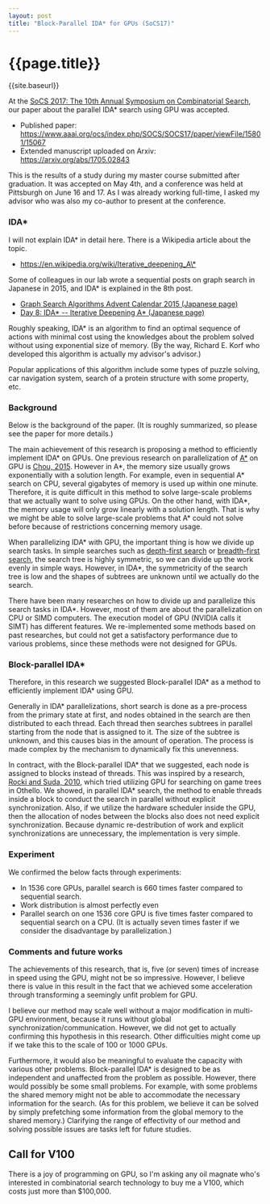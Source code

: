 ```yaml
---
layout: post
title: "Block-Parallel IDA* for GPUs (SoCS17)"
---
```


{{page.title}}
=============

{{site.baseurl}}

At the [SoCS 2017: The 10th Annual Symposium on Combinatorial Search](http://socs17.dreamhosters.com/index.html), our paper about the parallel IDA\* search using GPU was accepted.

* Published paper: <https://www.aaai.org/ocs/index.php/SOCS/SOCS17/paper/viewFile/15801/15067>
* Extended manuscript uploaded on Arxiv: <https://arxiv.org/abs/1705.02843>

This is the results of a study during my master course submitted after graduation. It was accepted on May 4th, and a conference was held at Pittsburgh on June 16 and 17. As I was already working full-time, I asked my advisor who was also my co-author to present at the conference.

### IDA\*
I will not explain IDA\* in detail here. There is a Wikipedia article about the topic.
* <https://en.wikipedia.org/wiki/Iterative_deepening_A\*>

Some of colleagues in our lab wrote a sequential posts on graph search in Japanese in 2015, and IDA\* is explained in the 8th post.

* [Graph Search Algorithms Advent Calendar 2015 (Japanese page)](http://qiita.com/advent-calendar/2015/graphsearch)
* [Day 8: IDA\* -- Iterative Deepening A\* (Japanese page)](http://qiita.com/guicho271828/items/b3e885c5bde5bf7183c2)

Roughly speaking, IDA\* is an algorithm to find an optimal sequence of actions with minimal cost using the knowledges about the problem solved without using exponential size of memory. (By the way, Richard E. Korf who developed this algorithm is actually my advisor's advisor.)

Popular applications of this algorithm include some types of puzzle solving, car navigation system, search of a protein structure with some property, etc.

### Background
Below is the background of the paper. (It is roughly summarized, so please see the paper for more details.)

The main achievement of this research is proposing a method to efficiently implement IDA\* on GPUs. One previous research on parallelization of [A\*](https://en.wikipedia.org/wiki/A*_search_algorithm) on GPU is [Chou, 2015](https://www.aaai.org/ocs/index.php/AAAI/AAAI15/paper/viewFile/9620/9366). However in A\*, the memory size usually grows exponentially with a solution length. For example, even in sequential A\* search on CPU, several gigabytes of memory is used up within one minute. Therefore, it is quite difficult in this method to solve large-scale problems that we actually want to solve using GPUs. On the other hand, with IDA\*, the memory usage will only grow linearly with a solution length. That is why we might be able to solve large-scale problems that A\* could not solve before because of restrictions concerning memory usage.

When parallelizing IDA\* with GPU, the important thing is how we divide up search tasks. In simple searches such as [depth-first search](https://en.wikipedia.org/wiki/Depth-first_search) or [breadth-first search](https://en.wikipedia.org/wiki/Breadth-first_search), the search tree is highly symmetric, so we can divide up the work evenly in simple ways. However, in IDA\*, the symmetricity of the search tree is low and the shapes of subtrees are unknown until we actually do the search.

There have been many researches on how to divide up and parallelize this search tasks in IDA\*. However, most of them are about the parallelization on CPU or SIMD computers. The execution model of GPU (NVIDIA calls it SIMT) has different features. We re-implemented some methods based on past researches, but could not get a satisfactory performance due to various problems, since these methods were not designed for GPUs.

### Block-parallel IDA\*
Therefore, in this research we suggested Block-parallel IDA\* as a method to efficiently implement IDA\* using GPU.

Generally in IDA\* parallelizations, short search is done as a pre-process from the primary state at first, and nodes obtained in the search are then distributed to each thread. Each thread then searches subtrees in parallel starting from the node that is assigned to it. The size of the subtree is unknown, and this causes bias in the amount of operation. The process is made complex by the mechanism to dynamically fix this unevenness.

In contract, with the Block-parallel IDA\* that we suggested, each node is assigned to blocks instead of threads. This was inspired by a research, [Rocki and Suda, 2010](https://link.springer.com/chapter/10.1007%2F978-3-642-14390-8_47), which tried utilizing GPU for searching on game trees in Othello. We showed, in parallel IDA\* search, the method to enable threads inside a block to conduct the search in parallel without explicit synchronization. Also, if we utilize the hardware scheduler inside the GPU, then the allocation of nodes between the blocks also does not need explicit synchronization. Because dynamic re-destribution of work and explicit synchronizations are unnecessary, the implementation is very simple.

### Experiment

We confirmed the below facts through experiments:

* In 1536 core GPUs, parallel search is 660 times faster compared to sequential search.
* Work distribution is almost perfectly even
* Parallel search on one 1536 core GPU is five times faster compared to sequential search on a CPU. (It is actually seven times faster if we consider the disadvantage by parallelization.)

### Comments and future works
The achievements of this research, that is, five (or seven) times of increase in speed using the GPU, might not be so impressive. However, I believe there is value in this result in the fact that we achieved some acceleration through transforming a seemingly unfit problem for GPU.

I believe our method may scale well without a major modification in multi-GPU environment, because it runs without global synchronization/communication. However, we did not get to actually confirming this hypothesis in this research. Other difficulties might come up if we take this to the scale of 100 or 1000 GPUs.

Furthermore, it would also be meaningful to evaluate the capacity with various other problems. Block-parallel IDA\* is designed to be as independent and unaffected from the problem as possible.  However, there would possibly be some small problems. For example, with some problems the shared memory might not be able to accommodate the necessary information for the search. (As for this problem, we believe it can be solved by simply prefetching some information from the global memory to the shared memory.) Clarifying the range of effectivity of our method and solving possible issues are tasks left for future studies.

## Call for V100
There is a joy of programming on GPU, so I'm asking any oil magnate who's interested in combinatorial search technology to buy me a V100, which costs just more than $100,000.
